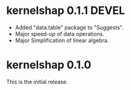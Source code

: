 # kernelshap 0.1.1 DEVEL

- Added "data.table" package to "Suggests".
- Major speed-up of data operations.
- Major Simplification of linear algebra.

# kernelshap 0.1.0

This is the initial release.
